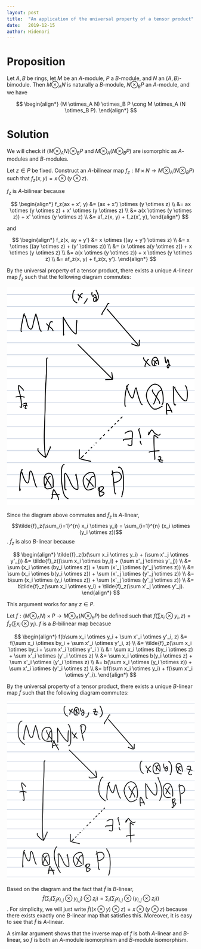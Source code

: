 ```yaml
---
layout: post
title:  "An application of the universal property of a tensor product"
date:   2019-12-15
author: Hidenori
---
```


# Proposition
Let $A, B$ be rings, let $M$ be an $A$-module, $P$ a $B$-module, and $N$ an $(A, B)$-bimodule.
Then $M \otimes_A N$ is naturally a $B$-module, $N \otimes_B P$ an $A$-module, and we have

$$
\begin{align*}
  (M \otimes_A N) \otimes_B P \cong M \otimes_A (N \otimes_B P).
\end{align*}
$$

# Solution
We will check if $(M \otimes_A N) \otimes_B P$ and $M \otimes_A (N \otimes_B P)$ are isomorphic as $A$-modules and $B$-modules.

Let $z \in P$ be fixed.
Construct an $A$-bilinear map $f_z: M \times N \rightarrow M \otimes_A (N \otimes_B P)$ such that $f_z(x, y) = x \otimes (y \otimes z)$.

$f_z$ is $A$-bilinear because

$$
\begin{align*}
  f_z(ax + x', y)
    &= (ax + x') \otimes (y \otimes z) \\
    &= ax \otimes (y \otimes z) + x' \otimes (y \otimes z) \\
    &= a(x \otimes (y \otimes z)) + x' \otimes (y \otimes z) \\
    &= af_z(x, y) + f_z(x', y),
\end{align*}
$$

and

$$
\begin{align*}
  f_z(x, ay + y')
    &= x \otimes ((ay + y') \otimes z) \\
    &= x \otimes ((ay \otimes z) + (y' \otimes z)) \\
    &= (x \otimes a(y \otimes z)) + x \otimes (y \otimes z) \\
    &= a(x \otimes (y \otimes z)) + x \otimes (y \otimes z) \\
    &= af_z(x, y) + f_z(x, y').
\end{align*}
$$

By the universal property of a tensor product, there exists a unique $A$-linear map $\tilde{f}_z$ such that the following diagram commutes:

![Universal Property 1](/assets/atiyah/chapter2/in-text-exercise-2-15-1.jpeg)

Since the diagram above commutes and $\tilde{f}_z$ is $A$-linear, $$\tilde{f}_z(\sum_{i=1}^{n} x_i \otimes y_i) = \sum_{i=1}^{n} (x_i \otimes (y_i \otimes z))$$.
$\tilde{f}_z$ is also $B$-linear because

$$
\begin{align*}
  \tilde{f}_z(b(\sum x_i \otimes y_i) + (\sum x'_j \otimes y'_j))
    &= \tilde{f}_z((\sum x_i \otimes by_i) + (\sum x'_j \otimes y'_j)) \\
    &= \sum (x_i \otimes (by_i \otimes z)) + \sum (x'_j \otimes (y'_j \otimes z)) \\
    &= \sum (x_i \otimes b(y_i \otimes z)) + \sum (x'_j \otimes (y'_j \otimes z)) \\
    &= b\sum (x_i \otimes (y_i \otimes z)) + \sum (x'_j \otimes (y'_j \otimes z)) \\
    &= b\tilde{f}_z(\sum x_i \otimes y_i) + \tilde{f}_z(\sum x'_j \otimes y'_j).
\end{align*}
$$

This argument works for any $z \in P$.

Let $f: (M \otimes_A N) \times P \rightarrow M \otimes_A (N \otimes_B P)$ be defined such that $f(\sum x_i \otimes y_i, z) = \tilde{f}_z(\sum x_i \otimes y_i)$.
$f$ is a $B$-bilinear map becasue

$$
\begin{align*}
  f(b\sum x_i \otimes y_i + \sum x'_i \otimes y'_i, z)
    &= f(\sum x_i \otimes by_i + \sum x'_i \otimes y'_i, z) \\
    &= \tilde{f}_z(\sum x_i \otimes by_i + \sum x'_i \otimes y'_i ) \\
    &= \sum x_i \otimes (by_i \otimes z) + \sum x'_i \otimes (y'_i \otimes z) \\
    &= \sum x_i \otimes b(y_i \otimes z) + \sum x'_i \otimes (y'_i \otimes z) \\
    &= b(\sum x_i \otimes (y_i \otimes z)) + \sum x'_i \otimes (y'_i \otimes z) \\
    &= bf(\sum x_i \otimes y_i) + f(\sum x'_i \otimes y'_i).
\end{align*}
$$

By the universal property of a tensor product, there exists a unique $B$-linear map $\tilde{f}$ such that the following diagram commutes:

![Universal Property 2](/assets/atiyah/chapter2/in-text-exercise-2-15-2.jpeg)

Based on the diagram and the fact that $\tilde{f}$ is $B$-linear, $$\tilde{f}(\sum_i (\sum_j x_{i, j} \otimes y_{i, j}) \otimes z_i) = \sum_i (\sum_j x_{i, j} \otimes (y_{i, j} \otimes z_{i}))$$.
For simplicity, we will just write $\tilde{f}((x \otimes y) \otimes z) = x \otimes (y \otimes z)$ because there exists exactly one $B$-linear map that satisfies this.
Moreover, it is easy to see that $\tilde{f}$ is $A$-linear.

A similar argument shows that the inverse map of $f$ is both $A$-linear and $B$-linear, so $f$ is both an $A$-module isomorphism and $B$-module isomorphism.
